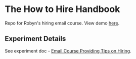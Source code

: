 # The How to Hire Handbook

Repo for Robyn's hiring email course. View demo [here](https://nudj-how-to-hire-ilkdicajrg.now.sh).

## Experiment Details

See experiment doc - [Email Course Providing Tips on Hiring](https://docs.google.com/a/nudj.co/document/d/1Ya30RSH84P8wvGJywtB_H3cIfQy-ysenc7YvvKMVu8U/edit?usp=sharing).
